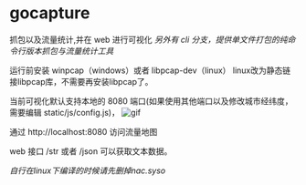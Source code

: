 # gocapture

抓包以及流量统计,并在 web 进行可视化  _另外有 cli 分支，提供单文件打包的纯命令行版本抓包与流量统计工具_

运行前安装 winpcap（windows）或者 libpcap-dev（linux） linux改为静态链接libpcap库，不需要再安装libpcap了。

当前可视化默认支持本地的 8080 端口(如果使用其他端口以及修改城市经纬度，需要编辑 static/js/config.js)，
![gif](https://github.com/aoyouer/gocapture/raw/main/gif/CPT2106080056-800x385.gif)

通过 http://localhost:8080 访问流量地图

web 接口 /str 或者 /json 可以获取文本数据。

*自行在linux下编译的时候请先删掉nac.syso*
